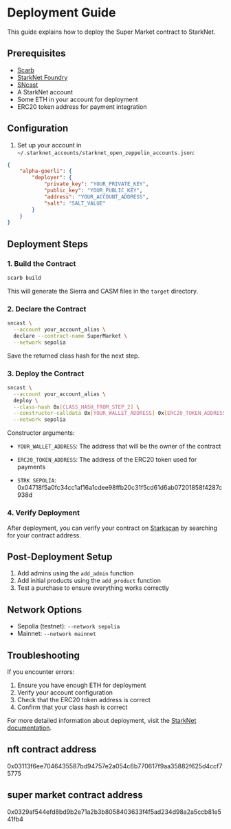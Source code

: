 # Deployment Guide

This guide explains how to deploy the Super Market contract to StarkNet.

## Prerequisites

- [Scarb](https://docs.swmansion.com/scarb/download)
- [StarkNet Foundry](https://foundry-rs.github.io/starknet-foundry/getting-started/installation.html)
- [SNcast](https://book.starknet.io/chapter_4/sncast.html)
- A StarkNet account
- Some ETH in your account for deployment
- ERC20 token address for payment integration

## Configuration

1. Set up your account in `~/.starknet_accounts/starknet_open_zeppelin_accounts.json`:

```json
{
	"alpha-goerli": {
		"deployer": {
			"private_key": "YOUR_PRIVATE_KEY",
			"public_key": "YOUR_PUBLIC_KEY",
			"address": "YOUR_ACCOUNT_ADDRESS",
			"salt": "SALT_VALUE"
		}
	}
}
```

## Deployment Steps

### 1. Build the Contract

```bash
scarb build
```

This will generate the Sierra and CASM files in the `target` directory.

### 2. Declare the Contract

```bash
sncast \
  --account your_account_alias \
  declare --contract-name SuperMarket \
  --network sepolia
```

Save the returned class hash for the next step.

### 3. Deploy the Contract

```bash
sncast \
  --account your_account_alias \
  deploy \
  --class-hash 0x[CLASS_HASH_FROM_STEP_2] \
  --constructor-calldata 0x[YOUR_WALLET_ADDRESS] 0x[ERC20_TOKEN_ADDRESS] \
  --network sepolia
```

Constructor arguments:

- `YOUR_WALLET_ADDRESS`: The address that will be the owner of the contract
- `ERC20_TOKEN_ADDRESS`: The address of the ERC20 token used for payments

- `STRK SEPOLIA`: 0x04718f5a0fc34cc1af16a1cdee98ffb20c31f5cd61d6ab07201858f4287c938d

### 4. Verify Deployment

After deployment, you can verify your contract on [Starkscan](https://sepolia.starkscan.co/) by searching for your contract address.

## Post-Deployment Setup

1. Add admins using the `add_admin` function
2. Add initial products using the `add_product` function
3. Test a purchase to ensure everything works correctly

## Network Options

- Sepolia (testnet): `--network sepolia`
- Mainnet: `--network mainnet`

## Troubleshooting

If you encounter errors:

1. Ensure you have enough ETH for deployment
2. Verify your account configuration
3. Check that the ERC20 token address is correct
4. Confirm that your class hash is correct

For more detailed information about deployment, visit the [StarkNet documentation](https://docs.starknet.io/documentation/).

## nft contract address

0x03113f6ee7046435587bd94757e2a054c6b770617f9aa35882f625d4ccf75775

## super market contract address

0x0329af544efd8bd9b2e71a2b3b8058403633f4f5ad234d98a2a5ccb81e541fb4
